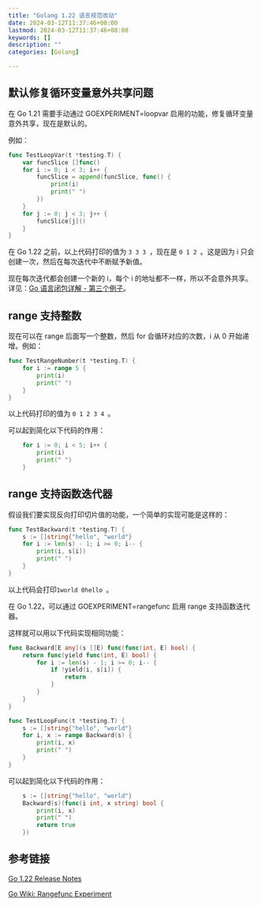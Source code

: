 ```yaml
---
title: "Golang 1.22 语言规范改动"
date: 2024-03-12T11:37:46+08:00
lastmod: 2024-03-12T11:37:46+08:00
keywords: []
description: ""
categories: [Golang]

---
```


<!--more-->

## 默认修复循环变量意外共享问题

在 Go 1.21 需要手动通过 GOEXPERIMENT=loopvar 启用的功能，修复循环变量意外共享，现在是默认的。

例如：

```go
func TestLoopVar(t *testing.T) {
	var funcSlice []func()
	for i := 0; i < 3; i++ {
		funcSlice = append(funcSlice, func() {
			print(i)
			print(" ")
		})
	}
	for j := 0; j < 3; j++ {
		funcSlice[j]()
	}
}
```

在 Go 1.22 之前，以上代码打印的值为 `3 3 3 `，现在是 `0 1 2 `。这是因为 i 只会创建一次，然后在每次迭代中不断赋予新值。

现在每次迭代都会创建一个新的 i，每个 i 的地址都不一样，所以不会意外共享。详见：[Go 语言闭包详解 - 第三个例子](https://www.sulinehk.com/post/golang-closure-details/#第三个例子 "Go 语言闭包详解 - 第三个例子")。

## range 支持整数

现在可以在 range 后面写一个整数，然后 for 会循环对应的次数，i 从 0 开始递增。例如：

```go
func TestRangeNumber(t *testing.T) {
	for i := range 5 {
		print(i)
		print(" ")
	}
}
```

以上代码打印的值为 `0 1 2 3 4 `。

可以起到简化以下代码的作用：

```go
	for i := 0; i < 5; i++ {
		print(i)
		print(" ")
	}
```

## range 支持函数迭代器

假设我们要实现反向打印切片值的功能，一个简单的实现可能是这样的：

```go
func TestBackward(t *testing.T) {
	s := []string{"hello", "world"}
	for i := len(s) - 1; i >= 0; i-- {
		print(i, s[i])
		print(" ")
	}
}
```

以上代码会打印`1world 0hello `。

在 Go 1.22，可以通过 GOEXPERIMENT=rangefunc 启用 range 支持函数迭代器。

这样就可以用以下代码实现相同功能：

```go
func Backward[E any](s []E) func(func(int, E) bool) {
	return func(yield func(int, E) bool) {
		for i := len(s) - 1; i >= 0; i-- {
			if !yield(i, s[i]) {
				return
			}
		}
	}
}

func TestLoopFunc(t *testing.T) {
	s := []string{"hello", "world"}
	for i, x := range Backward(s) {
		print(i, x)
		print(" ")
	}
}
```

可以起到简化以下代码的作用：

```go
	s := []string{"hello", "world"}
	Backward(s)(func(i int, x string) bool {
		print(i, x)
		print(" ")
		return true
	})
```

## 参考链接

[Go 1.22 Release Notes](https://go.dev/doc/go1.22#language "Go 1.22 Release Notes")

[Go Wiki: Rangefunc Experiment](https://go.dev/wiki/RangefuncExperiment "Go Wiki: Rangefunc Experiment")